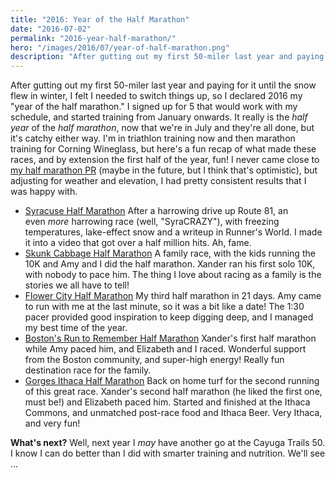 ```yaml
---
title: "2016: Year of the Half Marathon"
date: "2016-07-02"
permalink: "2016-year-half-marathon/"
hero: "/images/2016/07/year-of-half-marathon.png"
description: "After gutting out my first 50-miler last year and paying for it until the snow flew in winter, I felt I needed to switch things up, so I declared 2016 my 'year of the half marathon.'"
---
```


After gutting out my first 50-miler last year and paying for it until the snow flew in winter, I felt I needed to switch things up, so I declared 2016 my "year of the half marathon." I signed up for 5 that would work with my schedule, and started training from January onwards. It really is the _half year_ of the _half marathon_, now that we're in July and they're all done, but it's catchy either way. I'm in triathlon training now and then marathon training for Corning Wineglass, but here's a fun recap of what made these races, and by extension the first half of the year, fun! I never came close to [my half marathon PR](/corning-wineglass-half-marathon/) (maybe in the future, but I think that's optimistic), but adjusting for weather and elevation, I had pretty consistent results that I was happy with.

- [Syracuse Half Marathon](/syracuse-half-marathon-2016/) After a harrowing drive up Route 81, an even _more_ harrowing race (well, "SyraCRAZY"), with freezing temperatures, lake-effect snow and a writeup in Runner's World. I made it into a video that got over a half million hits. Ah, fame.
- [Skunk Cabbage Half Marathon](/skunk-cabbage-half-marathon-2016/) A family race, with the kids running the 10K and Amy and I did the half marathon. Xander ran his first solo 10K, with nobody to pace him. The thing I love about racing as a family is the stories we all have to tell!
- [Flower City Half Marathon](/flower-city-half-marathon-2016/) My third half marathon in 21 days. Amy came to run with me at the last minute, so it was a bit like a date! The 1:30 pacer provided good inspiration to keep digging deep, and I managed my best time of the year.
- [Boston's Run to Remember Half Marathon](/bostons-run-to-remember-2016/) Xander's first half marathon while Amy paced him, and Elizabeth and I raced. Wonderful support from the Boston community, and super-high energy! Really fun destination race for the family.
- [Gorges Ithaca Half Marathon](/gorges-ithaca-half-marathon-2016/) Back on home turf for the second running of this great race. Xander's second half marathon (he liked the first one, must be!) and Elizabeth paced him. Started and finished at the Ithaca Commons, and unmatched post-race food and Ithaca Beer. Very Ithaca, and very fun!

**What's next?** Well, next year I _may_ have another go at the Cayuga Trails 50. I know I can do better than I did with smarter training and nutrition. We'll see ...
